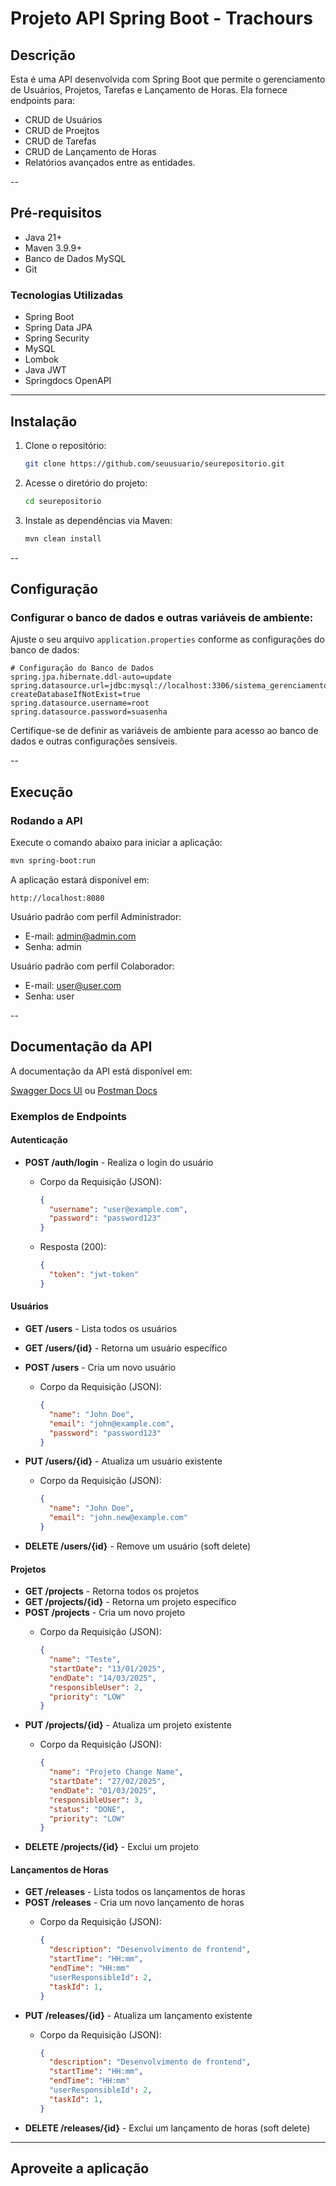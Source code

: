# Projeto API Spring Boot - Trachours

## Descrição

Esta é uma API desenvolvida com Spring Boot que permite o gerenciamento de Usuários, Projetos, Tarefas e Lançamento de Horas. 
Ela fornece endpoints para:

- CRUD de Usuários
- CRUD de Proejtos
- CRUD de Tarefas
- CRUD de Lançamento de Horas
- Relatórios avançados entre as entidades.

--

## Pré-requisitos

- Java 21+
- Maven 3.9.9+
- Banco de Dados MySQL
- Git

### Tecnologias Utilizadas

- Spring Boot
- Spring Data JPA
- Spring Security
- MySQL
- Lombok
- Java JWT
- Springdocs OpenAPI
---

## Instalação

1. Clone o repositório:
   ```bash
   git clone https://github.com/seuusuario/seurepositorio.git
   ```
2. Acesse o diretório do projeto:
   ```bash
   cd seurepositorio
   ```
3. Instale as dependências via Maven:
   ```bash
   mvn clean install
   ```

--

## Configuração

### Configurar o banco de dados e outras variáveis de ambiente:
Ajuste o seu arquivo ```application.properties``` conforme as configurações do banco de dados:

```properties
# Configuração do Banco de Dados
spring.jpa.hibernate.ddl-auto=update
spring.datasource.url=jdbc:mysql://localhost:3306/sistema_gerenciamento?createDatabaseIfNotExist=true
spring.datasource.username=root
spring.datasource.password=suasenha
```

Certifique-se de definir as variáveis de ambiente para acesso ao banco de dados e outras configurações sensíveis.

--

## Execução

### Rodando a API

Execute o comando abaixo para iniciar a aplicação:

```bash
mvn spring-boot:run
```

A aplicação estará disponível em:

```
http://localhost:8080
```

Usuário padrão com perfil Administrador:

- E-mail: admin@admin.com
- Senha: admin

Usuário padrão com perfil Colaborador:

- E-mail: user@user.com
- Senha: user

--

## Documentação da API

A documentação da API está disponível em:

[Swagger Docs UI](http://localhost:8080/swagger-ui.html) ou [Postman Docs](https://documenter.getpostman.com/view/26615270/2sAYk7RirS)

### Exemplos de Endpoints

#### Autenticação

- **POST /auth/login** - Realiza o login do usuário
  - Corpo da Requisição (JSON):
  
    ```json
    {
      "username": "user@example.com",
      "password": "password123"
    }
    ```
    
  - Resposta (200):
  
    ```json
    {
      "token": "jwt-token"
    }
    ```

#### Usuários

- **GET /users** - Lista todos os usuários
- **GET /users/{id}** - Retorna um usuário específico
- **POST /users** - Cria um novo usuário
  - Corpo da Requisição (JSON):
  
    ```json
    {
      "name": "John Doe",
      "email": "john@example.com",
      "password": "password123"
    }
    ```
    
- **PUT /users/{id}** - Atualiza um usuário existente
  - Corpo da Requisição (JSON):
  
    ```json
    {
      "name": "John Doe",
      "email": "john.new@example.com"
    }
    ```
    
- **DELETE /users/{id}** - Remove um usuário (soft delete)

#### Projetos

- **GET /projects** - Retorna todos os projetos
- **GET /projects/{id}** - Retorna um projeto específico
- **POST /projects** - Cria um novo projeto
  - Corpo da Requisição (JSON):
  
    ```json
    {
      "name": "Teste",
      "startDate": "13/01/2025",
      "endDate": "14/03/2025",
      "responsibleUser": 2,
      "priority": "LOW"
    }
    ```
- **PUT /projects/{id}** - Atualiza um projeto existente
  - Corpo da Requisição (JSON):
  
    ```json
    {
      "name": "Projeto Change Name",
      "startDate": "27/02/2025",
      "endDate": "01/03/2025",
      "responsibleUser": 3,
      "status": "DONE",
      "priority": "LOW"
    }
    ```
- **DELETE /projects/{id}** - Exclui um projeto

#### Lançamentos de Horas

- **GET /releases** - Lista todos os lançamentos de horas
- **POST /releases** - Cria um novo lançamento de horas
  - Corpo da Requisição (JSON):
  
    ```json
    {
      "description": "Desenvolvimento de frontend",
      "startTime": "HH:mm",
      "endTime": "HH:mm"
      "userResponsibleId": 2,
      "taskId": 1,
    }
    ```
- **PUT /releases/{id}** - Atualiza um lançamento existente
  - Corpo da Requisição (JSON):
  
    ```json
    {
      "description": "Desenvolvimento de frontend",
      "startTime": "HH:mm",
      "endTime": "HH:mm"
      "userResponsibleId": 2,
      "taskId": 1,
    }
    ```
- **DELETE /releases/{id}** - Exclui um lançamento de horas (soft delete)

---

## Aproveite a aplicação

